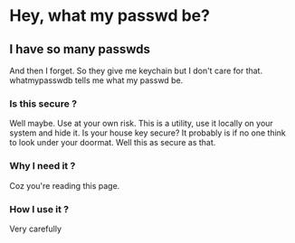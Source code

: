 # Hey, what my passwd be?


## I have so many passwds

And then I forget. So they give me keychain but I don't care for that. whatmypasswdb tells me what my passwd be.

### Is this secure ?

Well maybe. Use at your own risk. This is a utility, use it locally on your system and hide it. Is your house key secure? It probably is if no one think to look under your doormat. Well this as secure as that.

### Why I need it ?
Coz you're reading this page.

### How I use it ?
Very carefully
